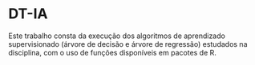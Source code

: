 # DT-IA
Este  trabalho consta  da  execução  dos algoritmos  de  aprendizado  supervisionado (árvore  de  decisão  e  árvore de regressão) estudados na disciplina, com o uso  de funções disponíveis em pacotes de R.
